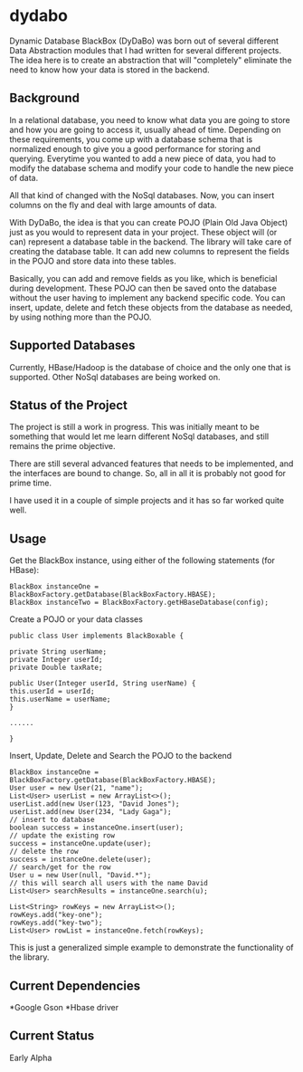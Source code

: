 # dydabo
Dynamic Database BlackBox (DyDaBo) was born out of several different Data Abstraction modules that I had written for several different projects.
The idea here is to create an abstraction that will "completely" eliminate the need to know how your data is stored in the backend.

Background
---------------------------------
In a relational database, you need to know what data you are going to store and how you are going to access it, usually ahead of time. Depending on these requirements, you come up with a database schema that is normalized enough to give you a good performance for storing and querying. Everytime you wanted to add a new piece of data, you had to modify the database schema and modify your code to handle the new piece of data.

All that kind of changed with the NoSql databases. Now, you can insert columns on the fly and deal with large amounts of data.

With DyDaBo, the idea is that you can create POJO (Plain Old Java Object) just as you would to represent data in your project. These object will (or can) represent a database table in the backend. The library will take care of creating the database table. It can add new columns to represent the fields in the POJO and store data into these tables.

Basically, you can add and remove fields as you like, which is beneficial during development. These POJO can then be saved onto the database without the user having to implement any backend specific code. You can insert, update, delete and fetch these objects from the database as needed, by using nothing more than the POJO.

Supported Databases
-----------------------------------
Currently, HBase/Hadoop is the database of choice and the only one that is supported. Other NoSql databases are being worked on.


Status of the Project
-----------------------------------
The project is still a work in progress. This was initially meant to be something that would let me learn different NoSql databases, and still remains the prime objective.

There are still several advanced features that needs to be implemented, and the interfaces are bound to change. So, all in all it is probably not good for prime time.

I have used it in a couple of simple projects and it has so far worked quite well.

Usage
-----------------------------------

Get the BlackBox instance, using either of the following statements (for HBase):

~~~~~~~~~~~~~~~~~~~~~~~~~~~~~~~~~~
BlackBox instanceOne = BlackBoxFactory.getDatabase(BlackBoxFactory.HBASE);
BlackBox instanceTwo = BlackBoxFactory.getHBaseDatabase(config);
~~~~~~~~~~~~~~~~~~~~~~~~~~~~~~~~~~

Create a POJO or your data classes

~~~~~~~~~~~~~~~~~~~~~~~~~~~~~~~~~~~~~~~~~~~~~~~~~~~~~~
public class User implements BlackBoxable {

private String userName;
private Integer userId;
private Double taxRate;

public User(Integer userId, String userName) {
this.userId = userId;
this.userName = userName;
}

......

}
~~~~~~~~~~~~~~~~~~~~~~~~~~~~~~~~~~~~~~~~~~~~~~~~~~~~~~~

Insert, Update, Delete and Search the POJO to the backend

~~~~~~~~~~~~~~~~~~~~~~~~~~~~~~~~~~~~~~~~~~~~~~~~~~~~~~~~
BlackBox instanceOne = BlackBoxFactory.getDatabase(BlackBoxFactory.HBASE);
User user = new User(21, "name");
List<User> userList = new ArrayList<>();
userList.add(new User(123, "David Jones");
userList.add(new User(234, "Lady Gaga");
// insert to database
boolean success = instanceOne.insert(user);
// update the existing row
success = instanceOne.update(user);
// delete the row
success = instanceOne.delete(user);
// search/get for the row
User u = new User(null, "David.*");
// this will search all users with the name David
List<User> searchResults = instanceOne.search(u);

List<String> rowKeys = new ArrayList<>();
rowKeys.add("key-one");
rowKeys.add("key-two");
List<User> rowList = instanceOne.fetch(rowKeys);
~~~~~~~~~~~~~~~~~~~~~~~~~~~~~~~~~~~~~~~~~~~~~~~~~~~~~~~~~

This is just a generalized simple example to demonstrate the functionality of the library.

Current Dependencies
----------------------------------------------------------

*Google Gson 
*Hbase driver

Current Status
----------------------------------------------------------

Early Alpha


